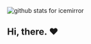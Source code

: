<img  src="https://github-readme-stats.vercel.app/api?username=icemirror&show_icons=true&icon_color=0366d6&bg_color=ffffff&hide_title=true" alt="github stats for icemirror">

## Hi, there. ❤️

